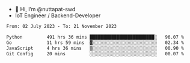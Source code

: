 - 👋 Hi, I’m @nuttapat-swd
- IoT Engineer / Backend-Developer

<!--START_SECTION:waka-->

```txt
From: 02 July 2023 - To: 21 November 2023

Python         491 hrs 36 mins ████████████████████████░   96.07 %
Go             11 hrs 59 mins  ▓░░░░░░░░░░░░░░░░░░░░░░░░   02.34 %
JavaScript     4 hrs 36 mins   ▒░░░░░░░░░░░░░░░░░░░░░░░░   00.90 %
Git Config     20 mins         ░░░░░░░░░░░░░░░░░░░░░░░░░   00.07 %
```

<!--END_SECTION:waka-->
